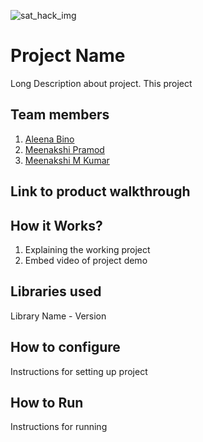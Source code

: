 ![sat_hack_img](https://github.com/Meenakshimkumar/sat-hack/assets/118379816/dc1a8917-609d-49ce-a430-50aeba656f28)
# Project Name
Long Description about project. This project 
## Team members
1. [Aleena Bino](https://github.com/aleena24bino)
2. [Meenakshi Pramod](https://github.com/MeenakshiPramod)
3. [Meenakshi M Kumar](https://github.com/Meenakshimkumar)
## Link to product walkthrough


## How it Works?
1. Explaining the working project
2. Embed video of project demo
## Libraries used 
Library Name - Version
## How to configure
Instructions for setting up project
## How to Run
Instructions for running
